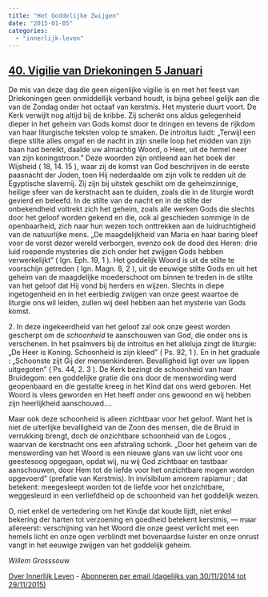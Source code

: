 ```yaml
---
title: "Het Goddelijke Zwijgen"
date: "2015-01-05"
categories: 
  - "innerlijk-leven"
---
```


## [40\. Vigilie van Driekoningen 5 Januari](http://ift.tt/1rV7zsT)

De mis van deze dag die geen eigenlijke vigilie is en met het feest van Driekoningen geen onmiddellijk verband houdt, is bijna geheel gelijk aan die van de Zondag onder het octaaf van kerstmis. Het mysterie duurt voort. De Kerk verwijlt nog altijd bij de kribbe. Zij schenkt ons aldus gelegenheid dieper in het geheim van Gods komst door te dringen en tevens de rijkdom van haar liturgische teksten volop te smaken. De introitus luidt: „Terwijl een diepe stilte alles omgaf en de nacht in zijn snelle loop het midden van zijn baan had bereikt, daalde uw almachtig Woord, o Heer, uit de hemel neer van zijn koningstroon.” Deze woorden zijn ontleend aan het boek der Wijsheid ( 18, 14. 15 ), waar zij de komst van God beschrijven in de eerste paasnacht der Joden, toen Hij nederdaalde om zijn volk te redden uit de Egyptische slavernij. Zij zijn bij uitstek geschikt om de geheimzinnige, heilige sfeer van de kerstnacht aan te duiden, zoals die in de liturgie wordt gevierd en beleefd. In de stilte van de nacht en in de stilte der onbekendheid voltrekt zich het geheim, zoals alle werken Gods die slechts door het geloof worden gekend en die, ook al geschieden sommige in de openbaarheid, zich naar hun wezen toch onttrekken aan de luidruchtigheid van de natuurlijke mens. „De maagdelijkheid van Maria en haar baring bleef voor de vorst dezer wereld verborgen, evenzo ook de dood des Heren: drie luid roepende mysteries die zich onder het zwijgen Gods hebben verwerkelijkt” ( Ign. Eph. 19, 1 ). Het goddelijk Woord is uit de stilte te voorschijn getreden ( Ign. Magn. 8, 2 ), uit de eeuwige stilte Gods en uit het geheim van de maagdelijke moederschoot om binnen te treden in de stilte van het geloof dat Hij vond bij herders en wijzen. Slechts in diepe ingetogenheid en in het eerbiedig zwijgen van onze geest waartoe de liturgie ons wil leiden, zullen wij deel hebben aan het mysterie van Gods komst.

2\. In deze ingekeerdheid van het geloof zal ook onze geest worden gescherpt om de _schoonheid_ te aanschouwen van God, die onder ons is verschenen. In het psalmvers bij de introitus en het alleluja zingt de liturgie: „De Heer is Koning. Schoonheid is zijn kleed” ( Ps. 92, 1 ). En in het graduale : „Schoonste zijt Gij der mensenkinderen. Bevalligheid ligt over uw lippen uitgegoten” ( Ps. 44, 2. 3 ). De Kerk bezingt de schoonheid van haar Bruidegom: een goddelijke gratie die ons door de menswording werd geopenbaard en die gestalte kreeg in het Kind dat ons werd geboren. Het Woord is vlees geworden en Het heeft onder ons gewoond en wij hebben zijn heerlijkheid aanschouwd….

Maar ook deze schoonheid is alleen zichtbaar voor het geloof. Want het is niet de uiterlijke bevalligheid van de Zoon des mensen, die de Bruid in verrukking brengt, doch de onzichtbare schoonheid van de Logos , waarvan de kerstnacht ons een afstraling schonk. „Door het geheim van de menswording van het Woord is een nieuwe glans van uw licht voor ons geestesoog opgegaan, opdat wij, nu wij God zichtbaar en tastbaar aanschouwen, door Hem tot de liefde voor het onzichtbare mogen worden opgevoerd” (prefatie van Kerstmis). In invisibilum amorem rapiamur ; dat betekent: meegesleept worden tot de liefde voor het onzichtbare, weggesleurd in een verliefdheid op de schoonheid van het goddelijk wezen.

O, niet enkel de vertedering om het Kindje dat koude lijdt, niet enkel bekering der harten tot verzoening en goedheid betekent kerstmis, — maar allereerst: verschijning van het Woord die onze geest verlicht met een hemels licht en onze ogen verblindt met bovenaardse luister en onze onrust vangt in het eeuwige zwijgen van het goddelijk geheim.

_Willem Grosssouw_

[Over Innerlijk Leven](http://ift.tt/1y6X5mY) - [Abonneren per email (dagelijks van 30/11/2014 tot 29/11/2015)](http://eepurl.com/9P3DT)
